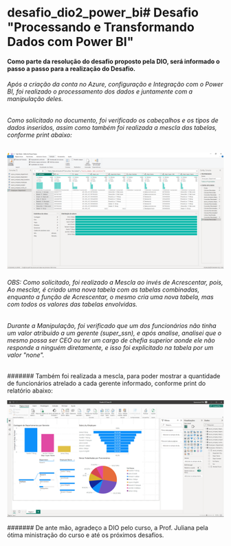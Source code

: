 # desafio_dio2_power_bi# Desafio "Processando e Transformando Dados com Power BI"

#### Como parte da resolução do desafio proposto pela DIO, será informado o passo a passo para a realização do Desafio.
###### Após a criação da conta no Azure, configuração e Integração com o Power BI, foi realizado o processamento dos dados e juntamente com a manipulação deles.


###### Como solicitado no documento, foi verificado os cabeçalhos e os tipos de dados inseridos, assim como também foi realizada a mescla das tabelas, conforme print abaixo:

![tables](https://github.com/dmtz1989/desafio_dio2_power_bi/blob/main/Desafio%2002%20Power%20BI.png)

###### OBS: Como solicitado, foi realizado a Mescla ao invés de Acrescentar, pois, Ao mesclar, é criado uma nova tabela com as tabelas combinadas, enquanto a função de Acrescentar, o mesmo cria uma nova tabela, mas com todos os valores das tabelas envolvidas.

###### Durante a Manipulação, foi verificado que um dos funcionários não tinha um valor atribuido a um gerente (super_ssn), e após analise, analisei que o mesmo possa ser CEO ou ter um cargo de chefia superior aonde ele não responde a ninguém diretamente, e isso foi explicitado na tabela por um valor "none".

####### Também foi realizada a mescla, para poder mostrar a quantidade de funcionários atrelado a cada gerente informado, conforme print do relatório abaixo:

![relatorio](https://github.com/dmtz1989/desafio_dio2_power_bi/blob/main/Desafio%2002%20Power%20BI%20page%201.png)

####### De ante mão, agradeço a DIO pelo curso, a Prof. Juliana pela ótima ministração do curso e até os próximos desafios.

